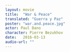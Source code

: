 ```yaml
---
layout: movie
title:  "War & Peace"
translated: "Guerra y Paz"
poster: "war.and.peace.jpg"
actor: Paul Dano
character: Pierre Bezukhov
date:   2016-03-13
audio-url: ""
---
```


